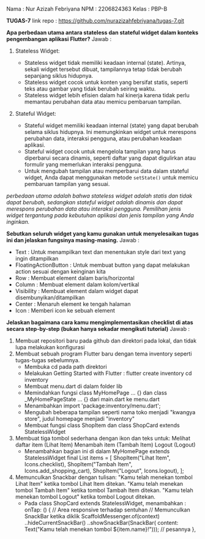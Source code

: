 Nama    : Nur Azizah Febriyana
NPM     : 2206824363
Kelas   : PBP-B

**TUGAS-7**
link repo : https://github.com/nurazizahfebriyana/tugas-7.git 

**Apa perbedaan utama antara stateless dan stateful widget dalam konteks pengembangan aplikasi Flutter?**
Jawab :

1. Stateless Widget:
   - Stateless widget tidak memiliki keadaan internal (state). Artinya, sekali widget tersebut dibuat, tampilannya tetap tidak berubah sepanjang siklus hidupnya.
   - Stateless widget cocok untuk konten yang bersifat statis, seperti teks atau gambar yang tidak berubah seiring waktu.
   - Stateless widget lebih efisien dalam hal kinerja karena tidak perlu memantau perubahan data atau memicu pembaruan tampilan.

2. Stateful Widget:
   - Stateful widget memiliki keadaan internal (state) yang dapat berubah selama siklus hidupnya. Ini memungkinkan widget untuk merespons perubahan data, interaksi pengguna, atau perubahan keadaan aplikasi.
   - Stateful widget cocok untuk mengelola tampilan yang harus diperbarui secara dinamis, seperti daftar yang dapat digulirkan atau formulir yang memerlukan interaksi pengguna.
   - Untuk mengubah tampilan atau memperbarui data dalam stateful widget, Anda dapat menggunakan metode `setState()` untuk memicu pembaruan tampilan yang sesuai.

*perbedaan utama adalah bahwa stateless widget adalah statis dan tidak dapat berubah, sedangkan stateful widget adalah dinamis dan dapat merespons perubahan data atau interaksi pengguna. Pemilihan jenis widget tergantung pada kebutuhan aplikasi dan jenis tampilan yang Anda inginkan.*

**Sebutkan seluruh widget yang kamu gunakan untuk menyelesaikan tugas ini dan jelaskan fungsinya masing-masing.**
Jawab :
- Text : Untuk menampilkan text dan menentukan style dari text yang ingin ditampilkan
- FloatingActionButton : Untuk membuat button yang dapat melakukan action sesuai dengan keinginan kita
- Row : Membuat element dalam baris/horizontal
- Column : Membuat element dalam kolom/vertikal
- Visibility : Membuat element dalam widget dapat disembunyikan/ditampilkan
- Center : Menaruh element ke tengah halaman
- Icon : Memberi icon ke sebuah element

**Jelaskan bagaimana cara kamu mengimplementasikan checklist di atas secara step-by-step (bukan hanya sekadar mengikuti tutorial)**
Jawab :
1. Membuat repositori baru pada github dan direktori pada lokal, dan tidak lupa melakukan konfigurasi
2. Membuat sebuah program Flutter baru dengan tema inventory seperti tugas-tugas sebelumnya.
    - Membuka cd pada path direktori
    - Melakukan Getting Started with Flutter : flutter create inventory
                                               cd inventory
    - Membuat menu.dart di dalam folder lib
    - Memindahkan fungsi class MyHomePage ... {} dan class _MyHomePageState ... {} dari main.dart ke menu.dart
    - Menambahkan import 'package:inventory/menu.dart';
    - Mengubah beberapa tampilan seperti nama toko menjadi "kwangya store", judul homepage menjadi "inventory"
    - Membuat fungsi class ShopItem dan class ShopCard extends StatelessWidget 
3. Membuat tiga tombol sederhana dengan ikon dan teks untuk:
        Melihat daftar item (Lihat Item)
        Menambah item (Tambah Item)
        Logout (Logout)
    - Menambahkan bagian ini di dalam MyHomePage extends StatelessWidget 
        final List<ShopItem> items = [
        ShopItem("Lihat Item", Icons.checklist),
        ShopItem("Tambah Item", Icons.add_shopping_cart),
        ShopItem("Logout", Icons.logout),
];
4. Memunculkan Snackbar dengan tulisan:
 "Kamu telah menekan tombol Lihat Item" ketika tombol Lihat Item ditekan.
 "Kamu telah menekan tombol Tambah Item" ketika tombol Tambah Item ditekan.
 "Kamu telah menekan tombol Logout" ketika tombol Logout ditekan.
    - Pada class ShopCard extends StatelessWidget, menambahkan :
        onTap: () { // Area responsive terhadap sentuhan
          // Memunculkan SnackBar ketika diklik
          ScaffoldMessenger.of(context)
            ..hideCurrentSnackBar()
            ..showSnackBar(SnackBar(
                content: Text("Kamu telah menekan tombol ${item.name}!"))); // pesannya
        },
